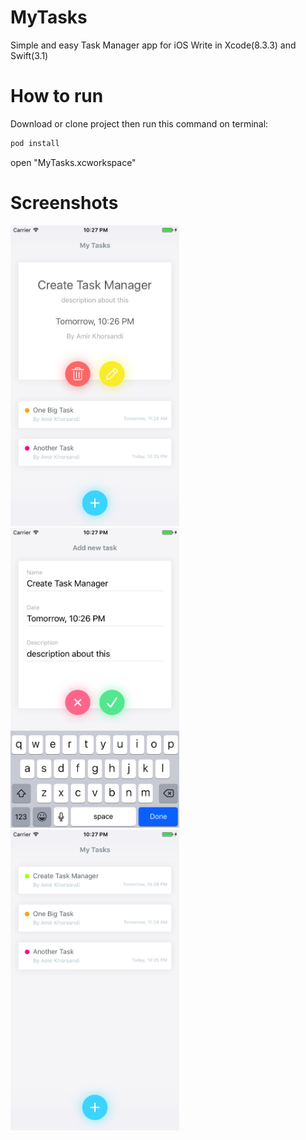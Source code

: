 # MyTasks
Simple and easy Task Manager app for iOS
Write in Xcode(8.3.3) and Swift(3.1)

# How to run
Download or clone project then run this command on terminal:

```ruby
pod install
```
open "MyTasks.xcworkspace"

# Screenshots

<img width="270" src="https://raw.githubusercontent.com/amirdew/MyTasks/master/screenshots/1.png">&nbsp;<img width="270" src="https://raw.githubusercontent.com/amirdew/MyTasks/master/screenshots/2.png">&nbsp;<img width="270" src="https://raw.githubusercontent.com/amirdew/MyTasks/master/screenshots/3.png">
